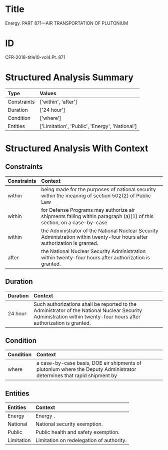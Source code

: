 # Title

 Energy. PART 871—AIR TRANSPORTATION OF PLUTONIUM


# ID

 CFR-2018-title10-vol4.Pt. 871


# Structured Analysis Summary

| Type        | Values                                         |
|:------------|:-----------------------------------------------|
| Constraints | ['within', 'after']                            |
| Duration    | ['24 hour']                                    |
| Condition   | ['where']                                      |
| Entities    | ['Limitation', 'Public', 'Energy', 'National'] |


# Structured Analysis With Context

 


## Constraints

| Constraints   | Context                                                                                                                     |
|:--------------|:----------------------------------------------------------------------------------------------------------------------------|
| within        | being made for the purposes of national security within the meaning of section 502(2) of Public Law                         |
| within        | for Defense Programs may authorize air shipments falling within paragraph (a)(1) of this section, on a case-by-case         |
| within        | the Administrator of the National Nuclear Security Administration within  twenty-four hours after authorization is granted. |
| after         | the National Nuclear Security Administration within twenty-four hours after  authorization is granted.                      |


## Duration

| Duration   | Context                                                                                                                                                             |
|:-----------|:--------------------------------------------------------------------------------------------------------------------------------------------------------------------|
| 24 hour    | Such authorizations shall be reported to the Administrator of the National Nuclear Security Administration within twenty-four hours after authorization is granted. |


## Condition

| Condition   | Context                                                                                                               |
|:------------|:----------------------------------------------------------------------------------------------------------------------|
| where       | a case-by-case basis, DOE air shipments of plutonium where the Deputy Administrator determines that rapid shipment by |


## Entities

| Entities   | Context                                   |
|:-----------|:------------------------------------------|
| Energy     | Energy .                                  |
| National   | National  security exemption.             |
| Public     | Public  health and safety exemption.      |
| Limitation | Limitation  on redelegation of authority. |


